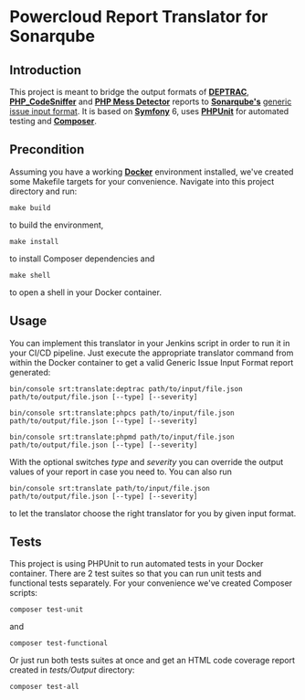 # Powercloud Report Translator for Sonarqube

## Introduction
This project is meant to bridge the output formats of
**[DEPTRAC](https://github.com/qossmic/deptrac)**,
**[PHP_CodeSniffer](https://github.com/squizlabs/PHP_CodeSniffer)**
and **[PHP Mess Detector](https://phpmd.org/)** reports to
**[Sonarqube's](https://www.sonarsource.com/products/sonarqube/)**
[generic issue input format](https://docs.sonarqube.org/latest/analyzing-source-code/importing-external-issues/generic-issue-import-format/).
It is based on **[Symfony](https://symfony.com/)** 6,
uses **[PHPUnit](https://phpunit.de/)** for automated testing and
**[Composer](https://getcomposer.org/)**.

## Precondition
Assuming you have a working 
**[Docker](https://www.docker.com/)** environment installed, we've created some Makefile targets for your convenience.
Navigate into this project directory and run:
```shell
make build
```
to build the environment,
```shell
make install
```
to install Composer dependencies and
```shell
make shell
```
to open a shell in your Docker container.

## Usage
You can implement this translator in your Jenkins script in order to run it in your CI/CD pipeline.
Just execute the appropriate translator command from within the Docker container to get a valid 
Generic Issue Input Format report generated:
```shell
bin/console srt:translate:deptrac path/to/input/file.json path/to/output/file.json [--type] [--severity] 
```
```shell
bin/console srt:translate:phpcs path/to/input/file.json path/to/output/file.json [--type] [--severity] 
```
```shell
bin/console srt:translate:phpmd path/to/input/file.json path/to/output/file.json [--type] [--severity] 
```
With the optional switches *type* and *severity* you can override the output values of your report
in case you need to. You can also run
```shell
bin/console srt:translate path/to/input/file.json path/to/output/file.json [--type] [--severity] 
```
to let the translator choose the right translator for you by given input format.

## Tests
This project is using PHPUnit to run automated tests in your Docker container. 
There are 2 test suites so that you can run unit tests and functional tests separately.
For your convenience we've created Composer scripts:
```shell
composer test-unit
```
and 
```shell
composer test-functional
```
Or just run both tests suites at once and get an HTML code coverage report created in *tests/Output* directory:
```shell
composer test-all
```


